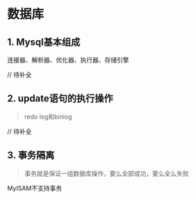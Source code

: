 # 数据库

## 1. Mysql基本组成

连接器、解析器、优化器、执行器、存储引擎

// 待补全

## 2. update语句的执行操作

> redo log和binlog

// 待补全

## 3. 事务隔离

> 事务就是保证一组数据库操作，要么全部成功，要么全么失败

MyISAM不支持事务

